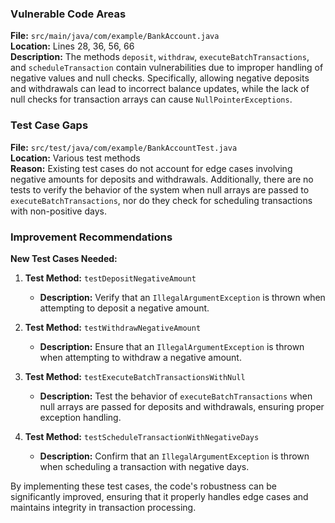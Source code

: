 ### Vulnerable Code Areas
**File:** `src/main/java/com/example/BankAccount.java`  
**Location:** Lines 28, 36, 56, 66  
**Description:** The methods `deposit`, `withdraw`, `executeBatchTransactions`, and `scheduleTransaction` contain vulnerabilities due to improper handling of negative values and null checks. Specifically, allowing negative deposits and withdrawals can lead to incorrect balance updates, while the lack of null checks for transaction arrays can cause `NullPointerExceptions`.

### Test Case Gaps
**File:** `src/test/java/com/example/BankAccountTest.java`  
**Location:** Various test methods  
**Reason:** Existing test cases do not account for edge cases involving negative amounts for deposits and withdrawals. Additionally, there are no tests to verify the behavior of the system when null arrays are passed to `executeBatchTransactions`, nor do they check for scheduling transactions with non-positive days.

### Improvement Recommendations
**New Test Cases Needed:**
1. **Test Method:** `testDepositNegativeAmount`
   - **Description:** Verify that an `IllegalArgumentException` is thrown when attempting to deposit a negative amount.
   
2. **Test Method:** `testWithdrawNegativeAmount`
   - **Description:** Ensure that an `IllegalArgumentException` is thrown when attempting to withdraw a negative amount.
   
3. **Test Method:** `testExecuteBatchTransactionsWithNull`
   - **Description:** Test the behavior of `executeBatchTransactions` when null arrays are passed for deposits and withdrawals, ensuring proper exception handling.
   
4. **Test Method:** `testScheduleTransactionWithNegativeDays`
   - **Description:** Confirm that an `IllegalArgumentException` is thrown when scheduling a transaction with negative days.

By implementing these test cases, the code's robustness can be significantly improved, ensuring that it properly handles edge cases and maintains integrity in transaction processing.
